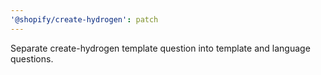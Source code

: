 ```yaml
---
'@shopify/create-hydrogen': patch
---
```


Separate create-hydrogen template question into template and language questions.
